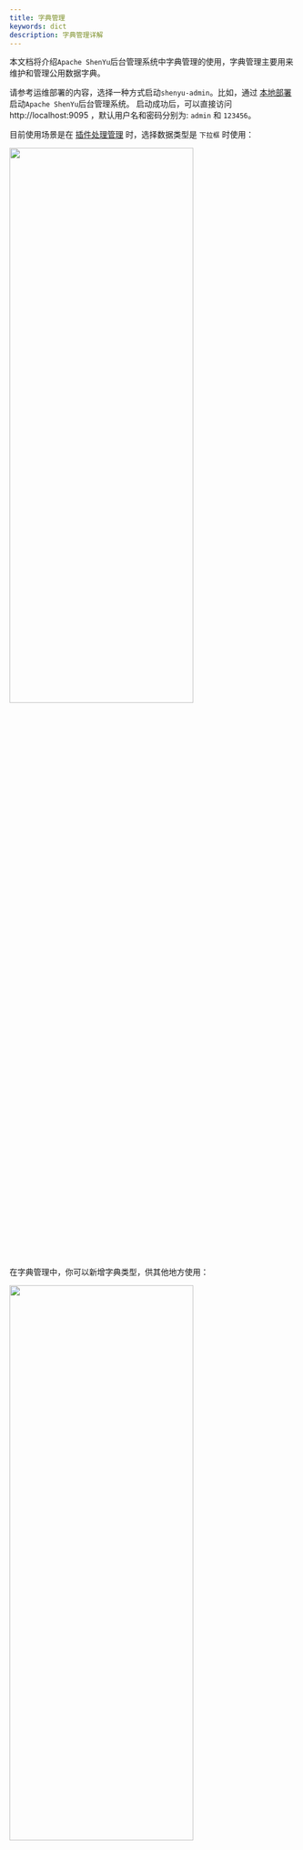 ```yaml
---
title: 字典管理
keywords: dict
description: 字典管理详解
---
```


本文档将介绍`Apache ShenYu`后台管理系统中字典管理的使用，字典管理主要用来维护和管理公用数据字典。

请参考运维部署的内容，选择一种方式启动`shenyu-admin`。比如，通过 [本地部署](../deployment-local) 启动`Apache ShenYu`后台管理系统。 启动成功后，可以直接访问 http://localhost:9095 ，默认用户名和密码分别为: `admin` 和 `123456`。


目前使用场景是在 [插件处理管理](../plugin-handle-explanation) 时，选择数据类型是 `下拉框` 时使用： 

<img src="/img/shenyu/basicConfig/pluginHandle/dict_box.png" width="80%" height="50%" />

在字典管理中，你可以新增字典类型，供其他地方使用：

<img src="/img/shenyu/basicConfig/pluginHandle/dict_box2.png" width="80%" height="50%" />

* 字典类型：在插件处理管理时，使用的字段名称。
* 字典编码：标识字典数据。
* 字典名称：在添加插件、选择器或规则时`handle`字段的名称。
* 字典值：字典数据实际取值。
* 字典描述或备注：描述信息。
* 排序：字典数据顺序。

例如， `sentinel` 插件处理字段中的 `degradeRuleGrade`。当新增规则时，编辑 `degradeRuleGrade` 字段时，会自动从字典管理中查出 `type='degradeRuleGrade'` 的所有字典数据作为下拉选项：


<img src="/img/shenyu/basicConfig/pluginHandle/dict_box3.png" width="80%" height="50%" />
